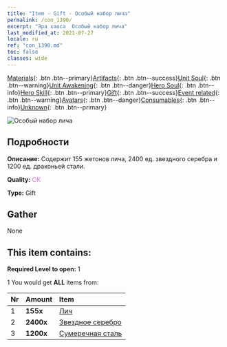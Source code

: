 ```yaml
---
title: "Item - Gift - Особый набор лича"
permalink: /con_1390/
excerpt: "Эра хаоса  Особый набор лича"
last_modified_at: 2021-07-27
locale: ru
ref: "con_1390.md"
toc: false
classes: wide
---
```

 [Materials](/ItemsRU/){: .btn .btn--primary}[Artifacts](/ItemsRU/Artifacts/){: .btn .btn--success}[Unit Soul](/ItemsRU/UnitSoul/){: .btn .btn--warning}[Unit Awakening](/ItemsRU/UnitAwakening/){: .btn .btn--danger}[Hero Soul](/ItemsRU/HeroSoul/){: .btn .btn--info}[Hero Skill](/ItemsRU/HeroSkill/){: .btn .btn--primary}[Gift](/ItemsRU/Gift/){: .btn .btn--success}[Event related](/ItemsRU/Events/){: .btn .btn--warning}[Avatars](/ItemsRU/Avatars/){: .btn .btn--danger}[Consumables](/ItemsRU/Consumables/){: .btn .btn--info}[Unknown](/ItemsRU/Unknown/){: .btn .btn--primary}

 ![Особый набор лича](/images/t/i_907004.png)

## Подробности
 **Описание:** Содержит 155 жетонов лича, 2400 ед. звездного серебра и 1200 ед. драконьей стали.

 **Quality:** <span style="color: #DA70D6">OK</span>

 **Type:** Gift

## Gather

  None

## This item contains:

 **Required Level to open:** 1

 1 You would get **ALL** items  from:

  | Nr | Amount |     Item    |
  |:---|:-------|:------------|
  | 1 |  **155x** | [Лич](/ItemsRU/unt_212/) |  | 
  | 2 |  **2400x** | [Звездное серебро](/ItemsRU/con_882/) |  | 
  | 3 |  **1200x** | [Сумеречная сталь](/ItemsRU/con_881/) |  | 
